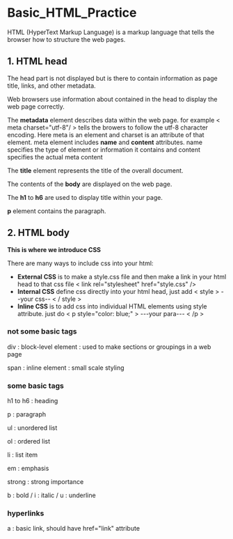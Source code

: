 # Basic_HTML_Practice


HTML (HyperText Markup Language) is a markup language that tells the browser how to structure the web pages.

## 1. HTML head

The head part is not displayed but is there to contain information as page title, links, and other metadata.

Web browsers use information about contained in the head to display the web page correctly.

The **metadata** element describes data within the web page. for example < meta charset="utf-8"/ > tells the browers to follow the utf-8 character encoding.
Here meta is an element and charset is an attribute of that element. meta element includes **name** and **content** attributes. name specifies the type of element or information it contains and content specifies the actual meta content

The **title** element represents the title of the overall document.

The contents of the **body** are displayed on the web page. 

The **h1** to **h6** are used to display title within your page.

**p** element contains the paragraph.

## 2. HTML body

**This is where we introduce CSS**

There are many ways to include css into your html:
- **External CSS** is to make a style.css file and then make a link in your html head to that css file
< link rel="stylesheet" href="style.css" />
- **Internal CSS** define css directly into your html head, just add < style > --your css-- < / style >
- **Inline CSS** is to add css into individual HTML elements using style attribute. just do < p style="color: blue;" > ---your para--- < /p >

### not some basic tags

div : block-level element : used to make sections or groupings in a web page

span : inline element : small scale styling 

### some basic tags 

h1 to h6 : heading

p : paragraph

ul : unordered list

ol : ordered list 

li : list item

em : emphasis

strong : strong importance

b : bold / i : italic / u : underline 

### hyperlinks

a : basic link, should have href="link" attribute

